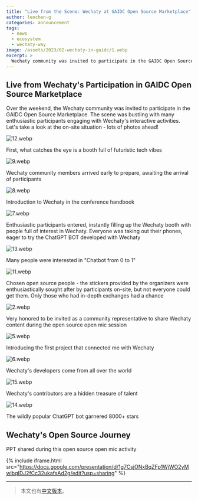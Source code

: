 ```yaml
---
title: "Live from the Scene: Wechaty at GAIDC Open Source Marketplace"
author: leochen-g
categories: announcement
tags:
  - news
  - ecosystem
  - wechaty-way
image: /assets/2023/02-wechaty-in-gaidc/1.webp
excerpt: >
  Wechaty community was invited to participate in the GAIDC Open Source Marketplace on the weekend, where the scene was bustling with many enthusiastic participants interacting with Wechaty. Let's take a look at the exciting on-site situation!
---
```


## Live from Wechaty's Participation in GAIDC Open Source Marketplace

Over the weekend, the Wechaty community was invited to participate in the GAIDC Open Source Marketplace. The scene was bustling with many enthusiastic participants engaging with Wechaty's interactive activities. Let's take a look at the on-site situation - lots of photos ahead!

![12.webp](/assets/2023/02-wechaty-in-gaidc/12.webp)

First, what catches the eye is a booth full of futuristic tech vibes

![9.webp](/assets/2023/02-wechaty-in-gaidc/9.webp)

Wechaty community members arrived early to prepare, awaiting the arrival of participants

![8.webp](/assets/2023/02-wechaty-in-gaidc/8.webp)

Introduction to Wechaty in the conference handbook

![7.webp](/assets/2023/02-wechaty-in-gaidc/7.webp)

Enthusiastic participants entered, instantly filling up the Wechaty booth with people full of interest in Wechaty. Everyone was taking out their phones, eager to try the ChatGPT BOT developed with Wechaty

![13.webp](/assets/2023/02-wechaty-in-gaidc/13.webp)

Many people were interested in "Chatbot from 0 to 1"

![11.webp](/assets/2023/02-wechaty-in-gaidc/11.webp)

Chosen open source people - the stickers provided by the organizers were enthusiastically sought after by participants on-site, but not everyone could get them. Only those who had in-depth exchanges had a chance

![2.webp](/assets/2023/02-wechaty-in-gaidc/2.webp)

Very honored to be invited as a community representative to share Wechaty content during the open source open mic session

![5.webp](/assets/2023/02-wechaty-in-gaidc/5.webp)

Introducing the first project that connected me with Wechaty

![6.webp](/assets/2023/02-wechaty-in-gaidc/6.webp)

Wechaty's developers come from all over the world

![15.webp](/assets/2023/02-wechaty-in-gaidc/15.webp)

Wechaty's contributors are a hidden treasure of talent

![14.webp](/assets/2023/02-wechaty-in-gaidc/14.webp)

The wildly popular ChatGPT bot garnered 8000+ stars

## Wechaty's Open Source Journey

PPT shared during this open source open mic activity

{% include iframe.html src="https://docs.google.com/presentation/d/1g7CsjONxBqZFp1WjWO2yMwlbqIDJ2fCc32ukafsAd2g/edit?usp=sharing" %}

---

> 本文也有[中文版本](/2023/02/26/wechaty-in-gaidc/)。
